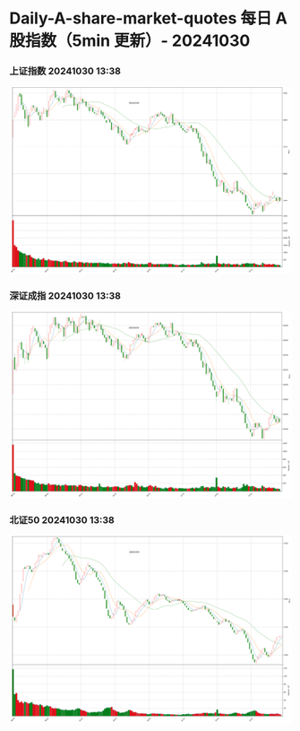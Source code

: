 
# Daily-A-share-market-quotes 每日 A 股指数（5min 更新）- 20241030

### 上证指数 20241030 13:38
![](./fig/2024/10/20241030-sh000001.png)

### 深证成指 20241030 13:38
![](./fig/2024/10/20241030-sz399001.png)

### 北证50 20241030 13:38
![](./fig/2024/10/20241030-bj899050.png)
